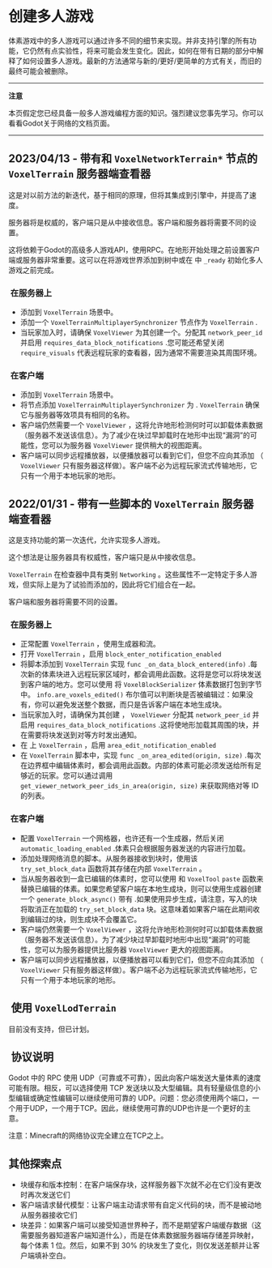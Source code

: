 # 创建多人游戏

体素游戏中的多人游戏可以通过许多不同的细节来实现。并非支持引擎的所有功能，它仍然有点实验性，将来可能会发生变化。因此，如何在带有日期的部分中解释了如何设置多人游戏。最新的方法通常与新的/更好/更简单的方式有关，而旧的最终可能会被删除。

---

**注意**

本页假定您已经具备一般多人游戏编程方面的知识。强烈建议您事先学习。你可以看看Godot关于网络的文档页面。

---

## 2023/04/13 - 带有和 `VoxelNetworkTerrain*` 节点的 `VoxelTerrain` 服务器端查看器


这是对以前方法的新迭代，基于相同的原理，但将其集成到引擎中，并提高了速度。


服务器将是权威的，客户端只是从中接收信息。客户端和服务器将需要不同的设置。


这将依赖于Godot的高级多人游戏API，使用RPC。在地形开始处理之前设置客户端或服务器非常重要。这可以在将游戏世界添加到树中或在 中 `_ready` 初始化多人游戏之前完成。

###  在服务器上

-     
    添加到 `VoxelTerrain` 场景中。
-     
    添加一个 `VoxelTerrainMultiplayerSynchronizer` 节点作为 `VoxelTerrain` .
-     
    当玩家加入时，请确保 `VoxelViewer` 为其创建一个。分配其 `network_peer_id` 并启用 `requires_data_block_notifications` .您可能还希望关闭 `require_visuals` 代表远程玩家的查看器，因为通常不需要渲染其周围环境。

###  在客户端

-     
    添加到 `VoxelTerrain` 场景中。
-     
    将节点添加 `VoxelTerrainMultiplayerSynchronizer` 为 . `VoxelTerrain` 确保它与服务器等效项具有相同的名称。
-     
    客户端仍然需要一个 `VoxelViewer` ，这将允许地形检测何时可以卸载体素数据（服务器不发送该信息）。为了减少在块过早卸载时在地形中出现“漏洞”的可能性，您可以为服务器 `VoxelViewer` 提供稍大的视图距离。
-     
    客户端可以同步远程播放器，以便播放器可以看到它们，但您不应向其添加 （ `VoxelViewer` 只有服务器这样做）。客户端不必为远程玩家流式传输地形，它只有一个用于本地玩家的地形。

## 2022/01/31 - 带有一些脚本的 `VoxelTerrain` 服务器端查看器


这是支持功能的第一次迭代，允许实现多人游戏。


这个想法是让服务器具有权威性，客户端只是从中接收信息。

`VoxelTerrain` 在检查器中具有类别 `Networking` 。这些属性不一定特定于多人游戏，但实际上是为了试验而添加的，因此将它们组合在一起。


客户端和服务器将需要不同的设置。

###  在服务器上

-     
    正常配置 `VoxelTerrain` ，使用生成器和流。
-     
    打开 `VoxelTerrain` ，启用 `block_enter_notification_enabled`
-     
    将脚本添加到 `VoxelTerrain` 实现 `func _on_data_block_entered(info)` .每次新的体素块进入远程玩家区域时，都会调用此函数。这将是您可以将块发送到客户端的地方。您可以使用 将 `VoxelBlockSerializer` 体素数据打包到字节中。 `info.are_voxels_edited()` 布尔值可以判断块是否被编辑过：如果没有，你可以避免发送整个数据，而只是告诉客户端在本地生成块。
-     
    当玩家加入时，请确保为其创建 ， `VoxelViewer` 分配其 `network_peer_id` 并启用 `requires_data_block_notifications` .这将使地形加载其周围的块，并在需要将块发送到对等方时发出通知。
-     
    在 上 `VoxelTerrain` ，启用 `area_edit_notification_enabled`
-     
    在 `VoxelTerrain` 脚本中，实现 `func _on_area_edited(origin, size)` .每次在边界框中编辑体素时，都会调用此函数。内部的体素可能必须发送给所有足够近的玩家。您可以通过调用 `get_viewer_network_peer_ids_in_area(origin, size)` 来获取网络对等 ID 的列表。

###  在客户端

-     
    配置 `VoxelTerrain` 一个网格器，也许还有一个生成器，然后关闭 `automatic_loading_enabled` .体素只会根据服务器发送的内容进行加载。
-     
    添加处理网络消息的脚本。从服务器接收到块时，使用该 `try_set_block_data` 函数将其存储在内部 `VoxelTerrain` 。
-     
    当从服务器收到一盒已编辑的体素时，您可以使用 和 `VoxelTool` `paste` 函数来替换已编辑的体素。如果您希望客户端在本地生成块，则可以使用生成器创建一个 `generate_block_async()` 带有 .如果使用异步生成，请注意，写入的块将取消正在加载的 `try_set_block_data` 块。这意味着如果客户端在此期间收到编辑过的块，则生成块不会覆盖它。
-     
    客户端仍然需要一个 `VoxelViewer` ，这将允许地形检测何时可以卸载体素数据（服务器不发送该信息）。为了减少块过早卸载时地形中出现“漏洞”的可能性，您可以为服务器提供比服务器 `VoxelViewer` 更大的视图距离。
-     
    客户端可以同步远程播放器，以便播放器可以看到它们，但您不应向其添加 （ `VoxelViewer` 只有服务器这样做）。客户端不必为远程玩家流式传输地形，它只有一个用于本地玩家的地形。

##  使用 `VoxelLodTerrain`


目前没有支持，但已计划。

##  协议说明


Godot 中的 RPC 使用 UDP（可靠或不可靠），因此向客户端发送大量体素的速度可能有限。相反，可以选择使用 TCP 发送块以及大型编辑。具有轻量级信息的小型编辑或确定性编辑可以继续使用可靠的 UDP。问题：您必须使用两个端口，一个用于UDP，一个用于TCP。因此，继续使用可靠的UDP也许是一个更好的主意。


注意：Minecraft的网络协议完全建立在TCP之上。

## 其他探索点

-     
    块缓存和版本控制：在客户端保存块，这样服务器下次就不必在它们没有更改时再次发送它们
-     
    客户端请求替代模型：让客户端主动请求带有自定义代码的块，而不是被动地从服务器接收它们
-     
    块差异：如果客户端可以接受知道世界种子，而不是期望客户端缓存数据（这需要服务器知道客户端知道什么），而是在体素数据服务器端存储差异映射，每个体素 1 位。然后，如果不到 30% 的块发生了变化，则仅发送差额并让客户端填补空白。
